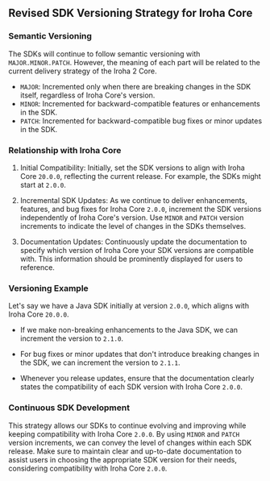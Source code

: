 ## Revised SDK Versioning Strategy for Iroha Core

### Semantic Versioning

The SDKs will continue to follow semantic versioning with `MAJOR.MINOR.PATCH`. However, the meaning of each part will be related to the current delivery strategy of the Iroha 2 Core. 

- `MAJOR`: Incremented only when there are breaking changes in the SDK itself, regardless of Iroha Core's version.
- `MINOR`: Incremented for backward-compatible features or enhancements in the SDK.
- `PATCH`: Incremented for backward-compatible bug fixes or minor updates in the SDK.

### Relationship with Iroha Core

1. Initial Compatibility: Initially, set the SDK versions to align with Iroha Core `20.0.0`, reflecting the current release. For example, the SDKs might start at `2.0.0`.

2. Incremental SDK Updates: As we continue to deliver enhancements, features, and bug fixes for Iroha Core `2.0.0`, increment the SDK versions independently of Iroha Core's version. Use `MINOR` and `PATCH` version increments to indicate the level of changes in the SDKs themselves.

3. Documentation Updates: Continuously update the documentation to specify which version of Iroha Core your SDK versions are compatible with. This information should be prominently displayed for users to reference.

### Versioning Example

Let's say we have a Java SDK initially at version `2.0.0`, which aligns with Iroha Core `20.0.0`.

- If we make non-breaking enhancements to the Java SDK, we can increment the version to `2.1.0`.

- For bug fixes or minor updates that don't introduce breaking changes in the SDK, we can increment the version to `2.1.1`.

- Whenever you release updates, ensure that the documentation clearly states the compatibility of each SDK version with Iroha Core `2.0.0`.

### Continuous SDK Development

This strategy allows our SDKs to continue evolving and improving while keeping compatibility with Iroha Core `2.0.0`. By using `MINOR` and `PATCH` version increments, we can convey the level of changes within each SDK release. Make sure to maintain clear and up-to-date documentation to assist users in choosing the appropriate SDK version for their needs, considering compatibility with Iroha Core `2.0.0`.


